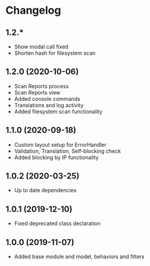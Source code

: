 Changelog
=========

## 1.2.*
 * Show modal call fixed
 * Shorten hash for filesystem scan
 
## 1.2.0 (2020-10-06)
 * Scan Reports process
 * Scan Reports view
 * Added console commands
 * Translations and log activity
 * Added filesystem scan functionality
 
## 1.1.0 (2020-09-18)
 * Custom layout setup for ErrorHandler
 * Validation, Translation, Self-blocking check
 * Added blocking by IP functionality

## 1.0.2 (2020-03-25)
 * Up to date dependencies
 
## 1.0.1 (2019-12-10)
 * Fixed deprecated class declaration

## 1.0.0 (2019-11-07)
 * Added base module and model, behaviors and filters